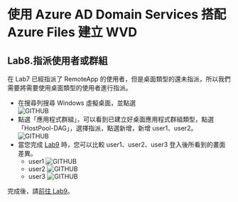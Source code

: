 # 使用 Azure AD Domain Services 搭配 Azure Files 建立 WVD

## Lab8.指派使用者或群組
 在 Lab7 已經指派了 RemoteApp 的使用者，但是桌面類型的還未指派，所以我們需要將需要使用桌面類型的使用者進行指派。<br>
 - 在搜尋列搜尋 Windows 虛擬桌面，並點選<br>
  ![GITHUB](https://github.com/BrianHsing/Azure-Windows-Virtual-Desktop/blob/master/Lab1/wvd1.png "wvd1")<br>
 - 點選「應用程式群組」，可以看到已建立好桌面應用程式群組類型，點選「HostPool-DAG」，選擇指派，點選新增，新增 user1、user2。<br>
  ![GITHUB](https://github.com/BrianHsing/Azure-Windows-Virtual-Desktop/blob/master/Lab1/assign1.png "assign1")<br>
 - 當您完成 [Lab9](https://github.com/BrianHsing/Azure-Windows-Virtual-Desktop/blob/master/Lab9.md) 時，您可以比較 user1、user2、user3 登入後所看到的畫面差異。
	- user1
	 ![GITHUB](https://github.com/BrianHsing/Azure-Windows-Virtual-Desktop/blob/master/Lab1/assign2.png "assign2")<br>
	- user2
	 ![GITHUB](https://github.com/BrianHsing/Azure-Windows-Virtual-Desktop/blob/master/Lab1/assign3.png "assign3")<br>
	- user3
     ![GITHUB](https://github.com/BrianHsing/Azure-Windows-Virtual-Desktop/blob/master/Lab1/assign4.png "assign4")<br>

 完成後，請[前往 Lab9](https://github.com/BrianHsing/Azure-Windows-Virtual-Desktop/blob/master/Lab9.md)。<br>